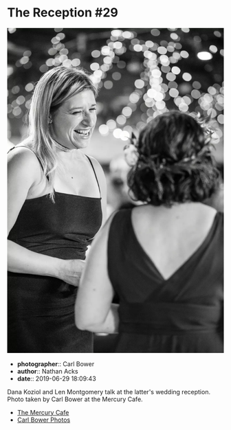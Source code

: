 # The Reception #29

![Dana Koziol and Len Montgomery talk](assets/2019-06-29-set-3-the-reception-29.webp)

* **photographer**:: Carl Bower  
* **author**:: Nathan Acks  
* **date**:: 2019-06-29 18:09:43

Dana Koziol and Len Montgomery talk at the latter's wedding reception. Photo taken by Carl Bower at the Mercury Cafe.

* [The Mercury Cafe](http://mercurycafe.com)
* [Carl Bower Photos](https://carlbowerphotos.com)
